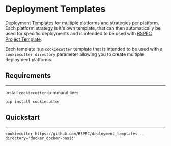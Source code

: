 # Deployment Templates
Deployment Templates for multiple platforms and strategies per platform. Each platform strategy is it's own template, that can then automatically be used for specific deployments and is intended to be used with [BSPEC Project Template](https://github.com/BSPEC/project_template).

Each template is a `cookiecutter` template that is intended to be used with a `cookiecutter directory` parameter allowing you to create multiple deployment platforms.

## Requirements
------------
Install `cookiecutter` command line: 
```shell
pip install cookiecutter

```

## Quickstart
------------
```shell
cookiecutter https://github.com/BSPEC/deployment_templates --directory='docker_docker-basic'

```
